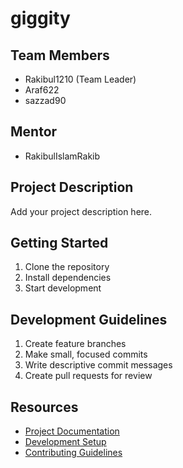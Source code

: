 # giggity

## Team Members
- Rakibul1210 (Team Leader)
- Araf622
- sazzad90

## Mentor
- RakibulIslamRakib

## Project Description
Add your project description here.

## Getting Started
1. Clone the repository
2. Install dependencies
3. Start development

## Development Guidelines
1. Create feature branches
2. Make small, focused commits
3. Write descriptive commit messages
4. Create pull requests for review

## Resources
- [Project Documentation](docs/)
- [Development Setup](docs/setup.md)
- [Contributing Guidelines](CONTRIBUTING.md)
